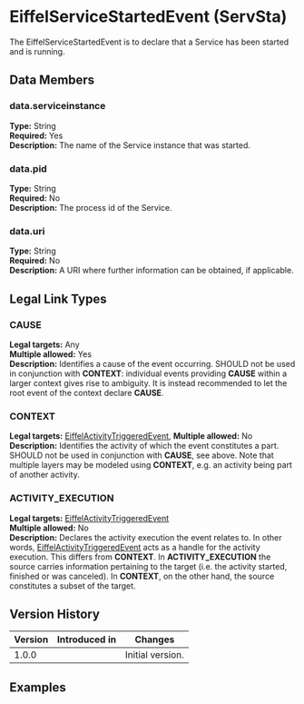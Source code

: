 <!---
   Copyright 2017 Ericsson AB.
   For a full list of individual contributors, please see the commit history.

   Licensed under the Apache License, Version 2.0 (the "License");
   you may not use this file except in compliance with the License.
   You may obtain a copy of the License at

       http://www.apache.org/licenses/LICENSE-2.0

   Unless required by applicable law or agreed to in writing, software
   distributed under the License is distributed on an "AS IS" BASIS,
   WITHOUT WARRANTIES OR CONDITIONS OF ANY KIND, either express or implied.
   See the License for the specific language governing permissions and
   limitations under the License.
--->

# EiffelServiceStartedEvent (ServSta)
The EiffelServiceStartedEvent is to declare that a Service has been started and is running.

## Data Members
### data.serviceinstance
__Type:__ String  
__Required:__ Yes  
__Description:__ The name of the Service instance that was started.

### data.pid
__Type:__ String  
__Required:__ No  
__Description:__ The process id of the Service.

### data.uri
__Type:__ String  
__Required:__ No  
__Description:__ A URI where further information can be obtained, if applicable. 

## Legal Link Types
### CAUSE
__Legal targets:__ Any  
__Multiple allowed:__ Yes  
__Description:__ Identifies a cause of the event occurring. SHOULD not be used in conjunction with __CONTEXT__: individual events providing __CAUSE__ within a larger context gives rise to ambiguity. It is instead recommended to let the root event of the context declare __CAUSE__.  

### CONTEXT
__Legal targets:__ [EiffelActivityTriggeredEvent](https://github.com/Ericsson/eiffel/blob/master/eiffel-vocabulary/EiffelActivityTriggeredEvent.md), 
__Multiple allowed:__ No  
__Description:__ Identifies the activity of which the event constitutes a part. SHOULD not be used in conjunction with __CAUSE__, see above. Note that multiple layers may be modeled using __CONTEXT__, e.g. an activity being part of another activity.

### ACTIVITY_EXECUTION
__Legal targets:__ [EiffelActivityTriggeredEvent](https://github.com/Ericsson/eiffel/blob/master/eiffel-vocabulary/EiffelActivityTriggeredEvent.md)  
__Multiple allowed:__ No  
__Description:__ Declares the activity execution the event relates to. In other words, [EiffelActivityTriggeredEvent](https://github.com/Ericsson/eiffel/blob/master/eiffel-vocabulary/EiffelActivityTriggeredEvent.md) acts as a handle for the activity execution. This differs from __CONTEXT__. In __ACTIVITY_EXECUTION__ the source carries information pertaining to the target (i.e. the activity started, finished or was canceled). In __CONTEXT__, on the other hand, the source constitutes a subset of the target.

## Version History
| Version   | Introduced in                                          | Changes                                 |
| --------- | ------------------------------------------------------ | --------------------------------------- |
| 1.0.0     |                                                        | Initial version.                        |

## Examples
